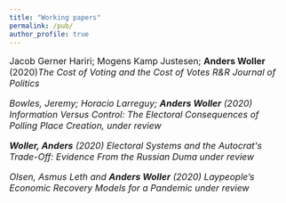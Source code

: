 ```yaml
---
title: "Working papers"
permalink: /pub/
author_profile: true
---
```


<p style="font-size:16px"> Jacob Gerner Hariri; Mogens Kamp Justesen; <b>Anders Woller</b> (2020)<i>The Cost of Voting and the Cost of Votes <i/> R&R Journal of Politics <p/>

<p style="font-size:16px"> Bowles, Jeremy; Horacio Larreguy; <b>Anders Woller</b> (2020) <i>Information Versus Control: The Electoral Consequences of Polling Place Creation<i/>, under review  </p>

<p style="font-size:16px"> <b>Woller, Anders</b> (2020) <i>Electoral Systems and the Autocrat's Trade-Off: Evidence From the Russian Duma <i> under review <i/> <p/>

<p style="font-size:16px"> Olsen, Asmus Leth and <b>Anders Woller</b> (2020) <i>Laypeople’s Economic Recovery Models for a Pandemic <i/> under review <p/>
